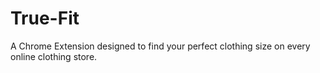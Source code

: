# True-Fit
A Chrome Extension designed to find your perfect clothing size on every online clothing store. 
